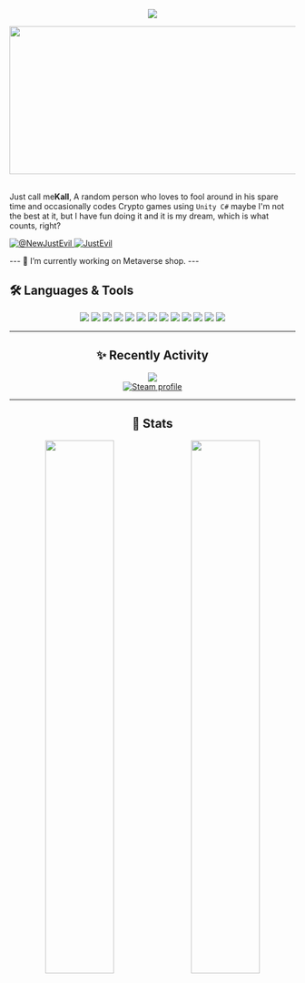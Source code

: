 <div align="center">
    <p align='center'>
  <img src='https://github-widgetbox.vercel.app/api/profile?username=Kall211&theme=darkmode&data=followers,repositories,stars,commits' />
</p>
    <img width="1850" height="260" align="center" src="https://i.imgur.com/5A6zfbS.png" alt="EvilG-MC"/>
</div>
<br/>
<p align="left">
    Just call me<b>Kall</b>, A random person who loves to fool around in his spare time and occasionally codes Crypto games using <code>Unity C#</code> maybe I'm not the best at it, but I have fun doing it and it is my dream, which is what counts, right?
</p> 

<p align="left">
    <a href="https://x.com/@kall10000" target="_blank">
        <img src="https://img.shields.io/badge/NewJustEvil-%23000000.svg?style=for-the-badge&logo=X&logoColor=white" alt="@NewJustEvil" />
    </a>
    <a href="https://discordapp.com/users/391283181665517568" target="_blank">
        <img src="https://img.shields.io/badge/JustEvil-%235865F2.svg?style=for-the-badge&logo=discord&logoColor=white" alt="JustEvil" />
    </a>
</p>
---
 🧰 I’m currently working on Metaverse shop.
---

## 🛠️ Languages & Tools

<div align="center">
<img src="https://img.shields.io/badge/-JavaScript-F7DF1E?logo=javascript&logoColor=000&style=for-the-badge" />
<img src="https://img.shields.io/badge/TypeScript-%23007ACC.svg?style=for-the-badge&logo=typescript&logoColor=white" />
<img src="https://img.shields.io/badge/Visual%20Studio%20Code-0078d7.svg?style=for-the-badge&logo=visual-studio-code&logoColor=white" />
<img src="https://img.shields.io/badge/-Git-F05032?logo=git&logoColor=fff&style=for-the-badge" />
<img src="https://img.shields.io/badge/node.js-6DA55F?style=for-the-badge&logo=node.js&logoColor=white" />
<img src="https://img.shields.io/badge/MongoDB-%234ea94b.svg?style=for-the-badge&logo=mongodb&logoColor=white" />
<img src="https://img.shields.io/badge/Unity-100000?style=for-the-badge&logo=unity&logoColor=white" />
<img src="https://img.shields.io/badge/Ethereum-3C3C3D?style=for-the-badge&logo=ethereum&logoColor=white" />
<img src="https://img.shields.io/badge/Solana-00DC8E?style=for-the-badge&logo=solana&logoColor=white" />
<img src="https://img.shields.io/badge/Bitcoin-F7931A?style=for-the-badge&logo=bitcoin&logoColor=white" />
<img src="https://img.shields.io/badge/Sui-000000?style=for-the-badge&logo=sui&logoColor=white" />
<img src="https://img.shields.io/badge/NFT-FF007A?style=for-the-badge&logo=nft&logoColor=white" />
<img src="https://img.shields.io/badge/WebGL-F9A825?style=for-the-badge&logo=webgl&logoColor=white" />
</div>

---

<div align="center">
    <h2>✨ Recently Activity</h2>
    <a href="https://discordapp.com/users/391283181665517568" target="_blank">
        <img src="https://lanyard.cnrad.dev/api/391283181665517568" />
    </a>
    <br/>
    <a href="https://steamcommunity.com/profiles/76561199847022879/" target="_blank">
        <img src="https://steam-box.vercel.app/api/profile?username=Kall211" alt="Steam profile" />
    </a>
</div>

---

<div align="center">
    <h2>📖 Stats</h2>
    <img src="https://github-readme-stats.vercel.app/api?username=Kall211&theme=dark" align="left" width="49%" />
    <img src="https://github-readme-streak-stats.herokuapp.com?user=Kall211&theme=dark" align="right" width="49%" />
</div>
